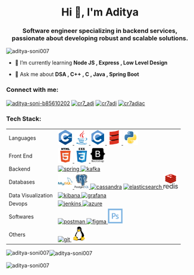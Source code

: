 <h1 align="center">Hi 👋, I'm Aditya</h1>
<h3 align="center">Software engineer specializing in backend services, passionate about developing robust and scalable solutions.</h3>

<p align="left"> <img src="https://komarev.com/ghpvc/?username=aditya-soni007&label=Profile%20views&color=0e75b6&style=flat" alt="aditya-soni007" /> </p>

- 🌱 I’m currently learning **Node JS , Express , Low Level Design**

- 💬 Ask me about **DSA , C++ , C , Java , Spring Boot**

<h3 align="left">Connect with me:</h3>
<p align="left">
<a href="https://linkedin.com/in/aditya-soni-b85610202" target="blank"><img align="center" src="https://raw.githubusercontent.com/rahuldkjain/github-profile-readme-generator/master/src/images/icons/Social/linked-in-alt.svg" alt="aditya-soni-b85610202" height="30" width="40" /></a>
<a href="https://www.codechef.com/users/cr7_adi" target="blank"><img align="center" src="https://cdn.jsdelivr.net/npm/simple-icons@3.1.0/icons/codechef.svg" alt="cr7_adi" height="30" width="40" /></a>
<a href="https://www.leetcode.com/cr7adi" target="blank"><img align="center" src="https://raw.githubusercontent.com/rahuldkjain/github-profile-readme-generator/master/src/images/icons/Social/leet-code.svg" alt="cr7adi" height="30" width="40" /></a>
<a href="https://auth.geeksforgeeks.org/user/cr7adiac" target="blank"><img align="center" src="https://raw.githubusercontent.com/rahuldkjain/github-profile-readme-generator/master/src/images/icons/Social/geeks-for-geeks.svg" alt="cr7adiac" height="30" width="40" /></a>
</p>


<!-- Language and tools stuff start here  -->
<h3 align="left">Tech Stack:</h3>
<p align="left"> 
<table>
	<tr>
		<td>Languages </td>
			<td>
		<a href="https://isocpp.org/" target="_blank" rel="noreferrer"><img src="https://raw.githubusercontent.com/devicons/devicon/master/icons/cplusplus/cplusplus-original.svg" alt="cplusplus" width="40" height="40"/> </a> <a href="https://www.w3schools.com/css/" target="_blank" rel="noreferrer"> 
		<a href="https://www.java.com/en/" target="_blank" rel="noreferrer">
		<img src="https://raw.githubusercontent.com/devicons/devicon/master/icons/java/java-original.svg" alt="java" width="40" height="40"/> </a> 
		<a href="https://www.cprogramming.com/" target="_blank" rel="noreferrer">	
		 <img src="https://raw.githubusercontent.com/devicons/devicon/master/icons/c/c-original.svg" alt="c" width="40" height="40"/> </a> <a href="https://cassandra.apache.org/" target="_blank" rel="noreferrer">	
		 <a href="https://www.scala-lang.org" target="_blank" rel="noreferrer"> <img src="https://raw.githubusercontent.com/devicons/devicon/master/icons/scala/scala-original.svg" alt="scala" width="40" height="40"/> </a> 
		 <a href="https://www.python.org" target="_blank" rel="noreferrer"> <img src="https://raw.githubusercontent.com/devicons/devicon/master/icons/python/python-original.svg" alt="python" width="40" height="40"/> </a>
	  </td>
   </tr>
	<tr>
		<td>Front End</td>
		<td>
	<a href="https://www.w3.org/html/" target="_blank" rel="noreferrer"> <img src="https://raw.githubusercontent.com/devicons/devicon/master/icons/html5/html5-original-wordmark.svg" alt="html5" width="40" height="40"/> </a>
	</a> <a href="https://www.w3schools.com/cpp/" target="_blank" rel="noreferrer"> <img src="https://raw.githubusercontent.com/devicons/devicon/master/icons/css3/css3-original-wordmark.svg" alt="css3" width="40" height="40"/> </a> 
	</a> <a href="https://getbootstrap.com" target="_blank" rel="noreferrer"> <img src="https://raw.githubusercontent.com/devicons/devicon/master/icons/bootstrap/bootstrap-plain-wordmark.svg" alt="bootstrap" width="40" height="40"/> </a>
	</td>
   </tr>
   <tr>
		<td>Backend</td>
		<td>
		<a href="https://spring.io/" target="_blank" rel="noreferrer"> <img src="https://www.vectorlogo.zone/logos/springio/springio-icon.svg" alt="spring" width="40" height="40"/> </a> 
		 <a href="https://kafka.apache.org/" target="_blank" rel="noreferrer"> <img src="https://www.vectorlogo.zone/logos/apache_kafka/apache_kafka-icon.svg" alt="kafka" width="40" height="40"/> </a>
	</td>
  </tr>
  <tr>
	<td>Databases</td>
	<td>
			<a href="https://www.mysql.com/" target="_blank" rel="noreferrer"> <img src="https://raw.githubusercontent.com/devicons/devicon/master/icons/mysql/mysql-original-wordmark.svg" alt="mysql" width="40" height="40"/> </a> 
			 <a href="https://www.postgresql.org" target="_blank" rel="noreferrer"> <img src="https://raw.githubusercontent.com/devicons/devicon/master/icons/postgresql/postgresql-original-wordmark.svg" alt="postgresql" width="40" height="40"/> </a>
			 <a href="https://cassandra.apache.org/_/index.html/" target="_blank" rel="noreferrer"> <img src="https://www.vectorlogo.zone/logos/apache_cassandra/apache_cassandra-icon.svg" alt="cassandra" width="40" height="40"/></a>	
			 <a href="https://www.elastic.co" target="_blank" rel="noreferrer"> <img src="https://www.vectorlogo.zone/logos/elastic/elastic-icon.svg" alt="elasticsearch" width="40" height="40"/> </a>
			 <a href="https://redis.io" target="_blank" rel="noreferrer"> <img src="https://raw.githubusercontent.com/devicons/devicon/master/icons/redis/redis-original-wordmark.svg" alt="redis" width="40" height="40"/> </a>
  </td>
</tr>
<tr>
	<td>Data Visualization</td>
	<td>
		 <a href="https://www.elastic.co/kibana" target="_blank" rel="noreferrer"> <img src="https://www.vectorlogo.zone/logos/elasticco_kibana/elasticco_kibana-icon.svg" alt="kibana" width="40" height="40"/> </a>
		<a href="https://grafana.com" target="_blank" rel="noreferrer"> <img src="https://www.vectorlogo.zone/logos/grafana/grafana-icon.svg" alt="grafana" width="40" height="40"/> </a>
   </td>
</tr>
	<tr>
		<td>Devops</td>
		<td>
		<a href="https://www.jenkins.io" target="_blank" rel="noreferrer"> <img src="https://www.vectorlogo.zone/logos/jenkins/jenkins-icon.svg" alt="jenkins" width="40" height="40"/> </a> 
		<a href="https://azure.microsoft.com/en-in/" target="_blank" rel="noreferrer"> <img src="https://www.vectorlogo.zone/logos/microsoft_azure/microsoft_azure-icon.svg" alt="azure" width="40" height="40"/> </a> 
	</td>	
  </tr>
  <tr>
		  <td>Softwares</td>
		   <td>
			<a href="https://postman.com" target="_blank" rel="noreferrer"> <img src="https://www.vectorlogo.zone/logos/getpostman/getpostman-icon.svg" alt="postman" width="40" height="40"/> </a> 
			<a href="https://www.figma.com/" target="_blank" rel="noreferrer"> <img src="https://www.vectorlogo.zone/logos/figma/figma-icon.svg" alt="figma" width="40" height="40"/> </a> 
			<a href="https://www.photoshop.com/en" target="_blank" rel="noreferrer"> <img src="https://raw.githubusercontent.com/devicons/devicon/master/icons/photoshop/photoshop-line.svg" alt="photoshop" width="40" height="40"/> </a>
	 </td>
  </tr>
  <tr>
	  <td>Others</td>
	  <td>
			<a href="https://git-scm.com/" target="_blank" rel="noreferrer"> <img src="https://www.vectorlogo.zone/logos/git-scm/git-scm-icon.svg" alt="git" width="40" height="40"/> </a>   
			  <a href="https://www.linux.org/" target="_blank" rel="noreferrer"> <img src="https://raw.githubusercontent.com/devicons/devicon/master/icons/linux/linux-original.svg" alt="linux" width="40" height="40"/> </a>  
   </td>
  </tr>
</table>
     </p>


<!-- Language and tools stuff endhere  -->



<div><img align="left" src="https://github-readme-stats.vercel.app/api/top-langs?username=aditya-soni007&show_icons=true&locale=en&layout=compact" alt="aditya-soni007" /><img align="center" src="https://github-readme-stats.vercel.app/api?username=aditya-soni007&show_icons=true&locale=en" alt="aditya-soni007" /></div>

<p><img align="center" src="https://github-readme-streak-stats.herokuapp.com/?user=aditya-soni007&" alt="aditya-soni007" /></p>
